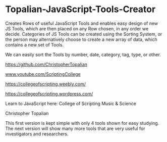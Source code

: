 # Topalian-JavaScript-Tools-Creator
Creates Rows of useful JavaScript Tools and enables easy design of new JS Tools, which are then placed on any Row chosen, in any order we decide.     Categories of JS Tools can be created using the Sorting System, or the person may alternatively choose to create a new array of data, which contains a new set of Tools.

We can easily sort the Tools by number, date, category, tag, type, or other.

https://github.com/ChristopherTopalian

www.youtube.com/ScriptingCollege

https://collegeofscripting.weebly.com/

https://collegeofscripting.wordpress.com/

Learn to JavaScript here:
College of Scripting Music & Science

Christopher Topalian

This first version is kept simple with only 4 tools shown for easy studying. The next version will show many more tools that are very useful for investigators and researchers.

